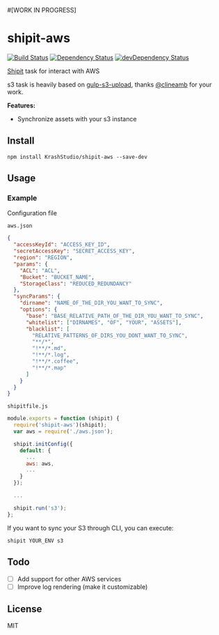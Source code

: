 #[WORK IN PROGRESS]

# shipit-aws

[![Build Status](https://travis-ci.org/KrashStudio/shipit-aws.svg?branch=master)](https://travis-ci.org/KrashStudio/shipit-aws)
[![Dependency Status](https://david-dm.org/KrashStudio/shipit-aws.svg?theme=shields.io)](https://david-dm.org/KrashStudio/shipit-aws)
[![devDependency Status](https://david-dm.org/KrashStudio/shipit-aws/dev-status.svg?theme=shields.io)](https://david-dm.org/KrashStudio/shipit-aws#info=devDependencies)

[Shipit](https://github.com/shipitjs/shipit) task for interact with AWS

s3 task is heavily based on [gulp-s3-upload](https://github.com/clineamb/gulp-s3-upload), thanks [@clineamb](https://github.com/clineamb/) for your work.

**Features:**

- Synchronize assets with your s3 instance

## Install

```
npm install KrashStudio/shipit-aws --save-dev
```

## Usage

### Example

Configuration file

`aws.json`
```json
{
  "accessKeyId": "ACCESS_KEY_ID",
  "secretAccessKey": "SECRET_ACCESS_KEY",
  "region": "REGION",
  "params": {
    "ACL": "ACL",
    "Bucket": "BUCKET_NAME",
    "StorageClass": "REDUCED_REDUNDANCY"
  },
  "syncParams": {
    "dirname": "NAME_OF_THE_DIR_YOU_WANT_TO_SYNC",
    "options": {
      "base": "BASE_RELATIVE_PATH_OF_THE_DIR_YOU_WANT_TO_SYNC",
      "whitelist": ["DIRNAMES", "OF", "YOUR", "ASSETS"],
      "blacklist": [
        "RELATIVE_PATTERNS_OF_DIRS_YOU_DONT_WANT_TO_SYNC",
        "**/*",
        "!**/*.md",
        "!**/*.log",
        "!**/*.coffee",
        "!**/*.map"
      ]
    }
  }
}
```

`shipitfile.js`
```js
module.exports = function (shipit) {
  require('shipit-aws')(shipit);
  var aws = require('./aws.json');

  shipit.initConfig({
    default: {
      ...
      aws: aws,
      ...
    }
  });

  ...

  shipit.run('s3');
};
```

If you want to sync your S3 through CLI, you can execute:

`shipit YOUR_ENV s3`

## Todo

+ [ ] Add support for other AWS services
+ [ ] Improve log rendering (make it customizable)

## License

MIT
